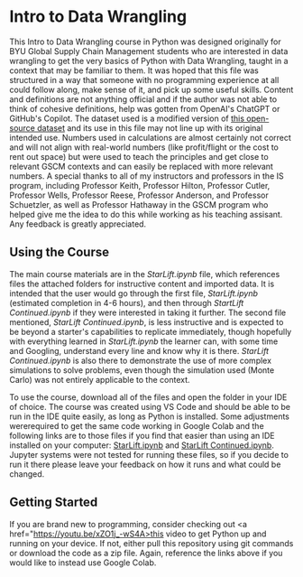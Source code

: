 # Intro to Data Wrangling
This Intro to Data Wrangling course in Python was designed originally for BYU Global Supply Chain Management students who are interested in data wrangling to get the very basics of Python with Data Wrangling, taught in a context that may be familiar to them. It was hoped that this file was structured in a way that someone with no programming experience at all could follow along, make sense of it, and pick up some useful skills. Content and definitions are not anything official and if the author was not able to think of cohesive definitions, help was gotten from OpenAI's ChatGPT or GitHub's Copilot. The dataset used is a modified version of <a href="https://raw.githubusercontent.com/jpatokal/openflights/master/data/routes.dat">this open-source dataset</a> and its use in this file may not line up with its original intended use. Numbers used in calculations are almost certainly not correct and will not align with real-world numbers (like profit/flight or the cost to rent out space) but were used to teach the principles and get close to relevant GSCM contexts and can easily be replaced with more relevant numbers. A special thanks to all of my instructors and professors in the IS program, including Professor Keith, Professor Hilton, Professor Cutler, Professor Wells, Professor Reese, Professor Anderson, and Professor Schuetzler, as well as Professor Hathaway in the GSCM program who helped give me the idea to do this while working as his teaching assisant. Any feedback is greatly appreciated.

## Using the Course
The main course materials are in the *StarLift.ipynb* file, which references files the attached folders for instructive content and imported data. It is intended that the user would go through the first file, *StarLift.ipynb* (estimated completion in 4-6 hours), and then through *StartLift Continued.ipynb* if they were interested in taking it further. The second file mentioned, *StarLift Continued.ipynb*, is less instructive and is expected to be beyond a starter's capabilities to replicate immediately, though hopefully with everything learned in *StarLift.ipynb* the learner can, with some time and Googling, understand every line and know why it is there. *StarLift Continued.ipynb* is also there to demonstrate the use of more complex simulations to solve problems, even though the simulation used (Monte Carlo) was not entirely applicable to the context.

To use the course, download all of the files and open the folder in your IDE of choice. The course was created using VS Code and should be able to be run in the IDE quite easily, as long as Python is installed. Some adjustments wererequired to get the same code working in Google Colab and the following links are to those files if you find that easier than using an IDE installed on your computer: <a href="https://colab.research.google.com/drive/1a308I1W1GfFaXNNXBBTtR2sBYEyME0Ey#scrollTo=VULUstQMz5Oz">StarLift.ipynb</a> and <a href="https://colab.research.google.com/drive/1iGDGPfRR7qBKDiJ-crtyktegDqlUiDnF">StarLift Continued.ipynb</a>. Jupyter systems were not tested for running these files, so if you decide to run it there please leave your feedback on how it runs and what could be changed.

## Getting Started
If you are brand new to programming, consider checking out <a href="https://youtu.be/xZO1j_-wS4A>this video</a> to get Python up and running on your device. If not, either pull this repository using git commands or download the code as a zip file. Again, reference the links above if you would like to instead use Google Colab.
